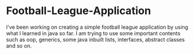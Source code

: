# Football-League-Application
I've been working on creating a simple football league application by using what I learned in java so far.  I am trying to use some important contents such as oop, generics, some java inbuilt lists, interfaces, abstract classes and so on. 
